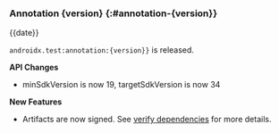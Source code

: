 ### Annotation {version} {:#annotation-{version}}

{{date}}

`androidx.test:annotation:{version}}` is released.

**API Changes**

* minSdkVersion is now 19, targetSdkVersion is now 34

**New Features**

* Artifacts are now signed. See [verify dependencies](https://developer.android.com/jetpack/getting-started#verify_dependencies) for more details.